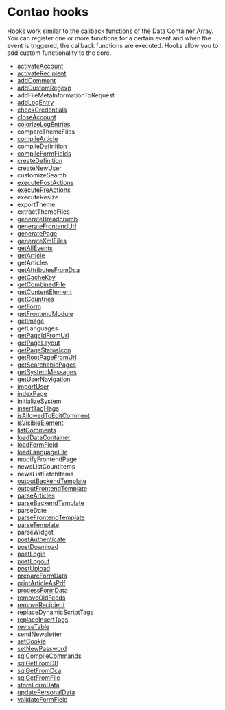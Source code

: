 # Contao hooks

Hooks work similar to the [callback functions][callbacks] of the Data Container
Array. You can register one or more functions for a certain event and when the
event is triggered, the callback functions are executed. Hooks allow you to add
custom functionality to the core.


- [activateAccount](activateAccount.md)
- [activateRecipient](activateRecipient.md)
- [addComment](addComment.md)
- [addCustomRegexp](addCustomRegexp.md)
- addFileMetaInformationToRequest
- [addLogEntry](addLogEntry.md)
- [checkCredentials](checkCredentials.md)
- [closeAccount](closeAccount.md)
- [colorizeLogEntries](colorizeLogEntries.md)
- compareThemeFiles
- [compileArticle](compileArticle.md)
- [compileDefinition](compileDefinition.md)
- [compileFormFields](compileFormFields.md)
- [createDefinition](createDefinition.md)
- [createNewUser](createNewUser.md)
- customizeSearch
- [executePostActions](executePostActions.md)
- [executePreActions](executePreActions.md)
- executeResize
- exportTheme
- extractThemeFiles
- [generateBreadcrumb](generateBreadcrumb.md)
- [generateFrontendUrl](generateFrontendUrl.md)
- [generatePage](generatePage.md)
- [generateXmlFiles](generateXmlFiles.md)
- [getAllEvents](getAllEvents.md)
- [getArticle](getArticle.md)
- getArticles
- [getAttributesFromDca](getAttributesFromDca.md)
- [getCacheKey](getCacheKey.md)
- [getCombinedFile](getCombinedFile.md)
- [getContentElement](getContentElement.md)
- [getCountries](getCountries.md)
- [getForm](getForm.md)
- [getFrontendModule](getFrontendModule.md)
- [getImage](getImage.md)
- getLanguages
- [getPageIdFromUrl](getPageIdFromUrl.md)
- [getPageLayout](getPageLayout.md)
- [getPageStatusIcon](getPageStatusIcon.md)
- [getRootPageFromUrl](getRootPageFromUrl.md)
- [getSearchablePages](getSearchablePages.md)
- [getSystemMessages](getSystemMessages.md)
- [getUserNavigation](getUserNavigation.md)
- [importUser](importUser.md)
- [indexPage](indexPage.md)
- [initializeSystem](initializeSystem.md)
- [insertTagFlags](insertTagFlags.md)
- [isAllowedToEditComment](isAllowedToEditComment.md)
- [isVisibleElement](isVisibleElement.md)
- [listComments](listComments.md)
- [loadDataContainer](loadDataContainer.md)
- [loadFormField](loadFormField.md)
- [loadLanguageFile](loadLanguageFile.md)
- modifyFrontendPage
- newsListCountItems
- newsListFetchItems
- [outputBackendTemplate](outputBackendTemplate.md)
- [outputFrontendTemplate](outputFrontendTemplate.md)
- [parseArticles](parseArticles.md)
- [parseBackendTemplate](parseBackendTemplate.md)
- parseDate
- [parseFrontendTemplate](parseFrontendTemplate.md)
- [parseTemplate](parseTemplate.md)
- parseWidget
- [postAuthenticate](postAuthenticate.md)
- [postDownload](postDownload.md)
- [postLogin](postLogin.md)
- [postLogout](postLogout.md)
- [postUpload](postUpload.md)
- [prepareFormData](prepareFormData.md)
- [printArticleAsPdf](printArticleAsPdf.md)
- [processFormData](processFormData.md)
- [removeOldFeeds](removeOldFeeds.md)
- [removeRecipient](removeRecipient.md)
- replaceDynamicScriptTags
- [replaceInsertTags](replaceInsertTags.md)
- [reviseTable](reviseTable.md)
- sendNewsletter
- [setCookie](setCookie.md)
- [setNewPassword](setNewPassword.md)
- [sqlCompileCommands](sqlCompileCommands.md)
- [sqlGetFromDB](sqlGetFromDB.md)
- [sqlGetFromDca](sqlGetFromDca.md)
- [sqlGetFromFile](sqlGetFromFile.md)
- [storeFormData](storeFormData.md)
- [updatePersonalData](updatePersonalData.md)
- [validateFormField](validateFormField.md)


[callbacks]: ../../dca/callbacks.md
